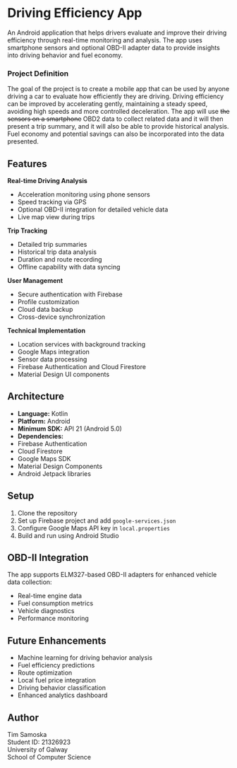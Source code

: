 # Driving Efficiency App

An Android application that helps drivers evaluate and improve their driving efficiency through real-time monitoring and analysis. The app uses smartphone sensors and optional OBD-II adapter data to provide insights into driving behavior and fuel economy.

### Project Definition

The goal of the project is to create a mobile app that can be used by anyone driving a car to evaluate
how efficiently they are driving. Driving efficiency can be improved by accelerating gently, maintaining
a steady speed, avoiding high speeds and more controlled deceleration. The app will use ~~the sensors
on a smartphone~~ OBD2 data to collect related data and it will then present a trip summary, and it will 
also be able to provide historical analysis. Fuel economy and potential savings can also be incorporated into the
data presented.

## Features

**Real-time Driving Analysis**
- Acceleration monitoring using phone sensors
- Speed tracking via GPS
- Optional OBD-II integration for detailed vehicle data
- Live map view during trips

**Trip Tracking**
- Detailed trip summaries
- Historical trip data analysis
- Duration and route recording
- Offline capability with data syncing

**User Management**
- Secure authentication with Firebase
- Profile customization
- Cloud data backup
- Cross-device synchronization

**Technical Implementation**
- Location services with background tracking
- Google Maps integration
- Sensor data processing
- Firebase Authentication and Cloud Firestore
- Material Design UI components

## Architecture

- **Language:** Kotlin
- **Platform:** Android
- **Minimum SDK:** API 21 (Android 5.0)
- **Dependencies:**
- Firebase Authentication
- Cloud Firestore
- Google Maps SDK
- Material Design Components
- Android Jetpack libraries

## Setup

1. Clone the repository
2. Set up Firebase project and add `google-services.json`
3. Configure Google Maps API key in `local.properties`
4. Build and run using Android Studio

## OBD-II Integration

The app supports ELM327-based OBD-II adapters for enhanced vehicle data collection:
- Real-time engine data
- Fuel consumption metrics
- Vehicle diagnostics
- Performance monitoring

## Future Enhancements

- Machine learning for driving behavior analysis
- Fuel efficiency predictions
- Route optimization
- Local fuel price integration
- Driving behavior classification
- Enhanced analytics dashboard

## Author

Tim Samoska  
Student ID: 21326923  
University of Galway  
School of Computer Science
